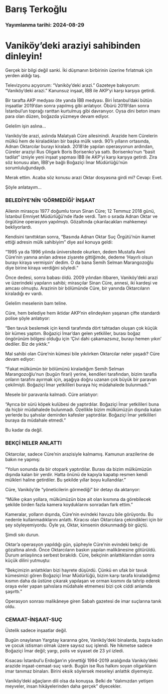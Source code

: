 # Barış Terkoğlu

### Yayımlanma tarihi: 2024-08-29

# Vaniköy’deki araziyi sahibinden dinleyin!

Gerçek bir bilgi değil sanki. İki düşmanın birbirinin üzerine fırlatmak için yerden aldığı taş.

Televizyonu açıyorum: “Vaniköy’deki arazi.” Gazeteye bakıyorum: “Vaniköy’deki arazi.” Kanunsuz inşaat, İBB ile AKP’yi karşı karşıya getirdi.

Bir tarafta AKP medyası öte yanda İBB medyası. Biri İstanbul’daki bütün inşaatlar 2019’dan sonra yapılmış gibi anlatıyor. Öbürü 2019’dan sonra İstanbul’un toprağı ranttan kurtulmuş gibi davranıyor. Oysa dini beton imanı para olan düzen, boğazda yüzmeye devam ediyor.

Gelelim işin aslına...

Vaniköy’de arazi, aslında Malatyalı Cüre ailesinindi. Arazide hem Cürelerin mülkü hem de kiraladıkları bir başka mülk vardı. 90’lı yılların ortasında, Adnan Oktarcılar burayı kiraladı. 2018’de yapılan operasyonun ardından, Cüreler araziyi Rus Oligark Boris Borisenko’ya sattı. Borisenko’nun “basit tadilat” izniyle yeni inşaat yapması İBB ile AKP’yi karşı karşıya getirdi. Zira söz konusu alan, İBB’ye bağlı Boğaziçi İmar Müdürlüğü’nün sorumluluğundaydı.

Merak ettim. Acaba söz konusu arazi Oktar dosyasına girdi mi? Cevap: Evet.

Şöyle anlatayım...


### BELEDİYE’NİN ‘GÖRMEDİĞİ’ İNŞAAT

Ailenin mirasçısı 1977 doğumlu torun Sinan Cüre; 12 Temmuz 2018 günü, İstanbul Emniyet Müdürlüğü’nde ifade verdi. Tam o sırada Adnan Oktar ve örgütüne operasyon yapılmıştı. Gözaltında çıkarılacakları mahkemeyi bekliyorlardı.

Kendisini tanıttıktan sonra, “Basında Adnan Oktar Suç Örgütü’nün ikamet ettiği adresin mülk sahibiyim” diye asıl konuya geldi:

“1995 ya da 1996 yılında üniversitede okurken, dedem Mustafa Avni Cüre’nin yanına anılan adrese ziyarete gittiğimde, dedeme ‘Hayırlı olsun burayı kiraya vermişsin’ dedim. O da bana Semih Selman Marangozoğlu diye birine kiraya verdiğini söyledi.”

Önce dedesi, sonra babası öldü. 2009 yılından itibaren, Vaniköy’deki arazi ve üzerindeki yapıların sahibi; mirasçılar Sinan Cüre, annesi, iki kardeşi ve amcası olmuştu. Arazinin bir bölümünde Cüre, bir yanında Oktarcıların kiraladığı ev vardı.

Gelelim meselenin bam teline.

Cüre, hem belediye hem iktidar AKP’nin elindeyken yaşanan çifte standardı polise şöyle anlatıyor:

“Ben tavuk beslemek için kendi tarafımda dört tahtadan oluşan çok küçük bir kümes yaptım. Boğaziçi İmar’dan gelen yetkililer, burası boğaz öngörünüm bölgesi olduğu için ‘Çivi dahi çakamazsınız, burayı hemen yıkın’ dediler. Biz de yıktık.”

Mal sahibi olan Cüre’nin kümesi bile yıkılırken Oktarcılar neler yaşadı? Cüre devam ediyor:

“Fakat mülkümün bir bölümünü kiraladığım Semih Selman Marangozoğlu’nun (bugün firari) yerine, kendileri tarafından, bizim tarafla onların tarafını ayırmak için, aşağıya doğru uzanan çok büyük bir paravan çekilmişti. Boğaziçi İmar yetkilileri buraya hiç müdahalede bulunmadı.”

Mesele bir paravanla kalmadı. Cüre anlatıyor:

“Ayrıca bir sürü köpek kulübesi de yaptırdılar. Boğaziçi İmar yetkilileri buna da hiçbir müdahalede bulunmadı. Özellikle bizim mülkümüzün dışında kalan yerlerde bu şahıslar demirden kafesler yaptırdılar. Boğaziçi İmar yetkilileri buraya da müdahale etmedi.”

Bu kadar da değil.


### BEKÇİ NELER ANLATTI

Oktarcılar, sadece Cüre’nin arazisiyle kalmamış. Kamunun arazilerine de bakın ne yapmış:

“Yolun sonunda da bir otopark yaptırdılar. Burası da bizim mülkümüzün dışında kalan bir yerdir. Hatta önünü de kapıyla kapatıp resmen kendi mülkleri haline getirdiler. Bu şekilde yıllar boyu kullandılar.”

Cüre, Vaniköy’de “yöneticilerin görmediği” bir detayı da aktarıyor:

“Mülke çıkan yollara, mülkümüzün bize ait olan kısmına da görebilecek şekilde birden fazla kamera koyduklarını sonradan fark ettim.”

Kameralar, yolların dışında, Cüre’nin evindeki havuzu bile görüyordu. Bu nedenle kullanmadıklarını anlattı. Kiracısı olan Oktarcılara çekindikleri için bir şey söyleyemiyordu. Öyle ya, Oktar, kimsenin dokunmadığı bir güçtü.

Şimdi sıkı durun.

Oktar’a operasyon yapıldığı gün, şüpheyle Cüre’nin evindeki bekçi de gözaltına alındı. Önce Oktarcıların baskın yapılan malikânesine götürüldü. Durum anlaşılınca serbest bırakıldı. Cüre, bekçinin anlattıklarından sonra küçük dilini yutmuştu:

“Bekçimizin anlattıkları bizi hayrete düşürdü. Çünkü en ufak bir tavuk kümesimizi gören Boğaziçi İmar Müdürlüğü, bizim karşı tarafa kiraladığımız kısmın daha da üstüne çıkarak yapılaşan ve orman kısmını da tahrip ederek oraya evler yapan şahıslara müdahale etmemesi bizi çok ciddi anlamda şaşırttı.”

Operasyon sonrası malikâneye giren Sabah gazetesi de imar suçlarına tanık oldu.


### CEMAAT-İNŞAAT-SUÇ

Üstelik sadece inşaatlar değil.

Bugün onaylanan Yargıtay kararına göre, Vaniköy’deki binalarda, başta kadın ve çocuk istismarı olmak üzere sayısız suç işlendi. Ne hikmetse sadece Boğaziçi İmar değil; yargı, polis ve siyaset de 23 yıl izledi.

Kısacası İstanbul’u Erdoğan’ın yönettiği 1994-2019 aralığında Vaniköy’deki arazide inşaat-cemaat-suç vardı. Bugün ise Rus halkını soyan oligarkların imar tanımaz binaları. Birini eksik söylersek meseleyi anlattık diyemeyiz.

Vaniköy’deki ağaçların dili olsa da konuşsa. Belki de “dalımızdan yetişen meyveler, insan hikâyelerinden daha gerçek” diyecekler.

